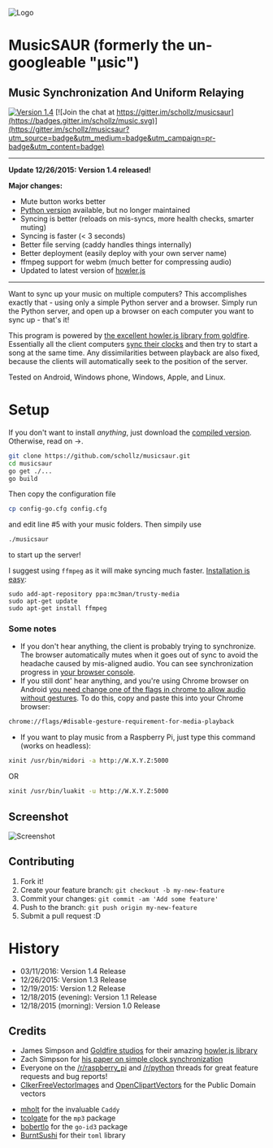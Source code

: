 ![Logo](http://rpiai.com/musicsaur/musicsaur1.png)

# MusicSAUR (formerly the un-googleable "μsic")
## Music Synchronization And Uniform Relaying
[![Version 1.4](https://img.shields.io/badge/version-1.4-brightgreen.svg)]()
[![Join the chat at https://gitter.im/schollz/musicsaur](https://badges.gitter.im/schollz/music.svg)](https://gitter.im/schollz/musicsaur?utm_source=badge&utm_medium=badge&utm_campaign=pr-badge&utm_content=badge)

---

**Update 12/26/2015: Version 1.4 released!**

**Major changes:**

- Mute button works better
- [Python version](https://github.com/schollz/musicsaur/tree/python) available, but no longer maintained
- Syncing is better (reloads on mis-syncs, more health checks, smarter muting)
- Syncing is faster (< 3 seconds)
- Better file serving (caddy handles things internally)
- Better deployment (easily deploy with your own server name)
- ffmpeg support for webm (much better for compressing audio)
- Updated to latest version of [howler.js](https://github.com/goldfire/howler.js/)

---

Want to sync up your music on multiple computers? This accomplishes exactly that - using only a simple Python server and a browser. Simply run the Python server, and open up a browser on each computer you want to sync up - that's it!

This program is powered by [the excellent howler.js library from goldfire](https://github.com/goldfire/howler.js/). Essentially all the client computers [sync their clocks](http://www.mine-control.com/zack/timesync/timesync.html) and then try to start a song at the same time. Any dissimilarities between playback are also fixed, because the clients will automatically seek to the position of the server.

Tested on Android, Windows phone, Windows, Apple, and Linux.

# Setup

If you don't want to install *anything*, just download the [compiled version](http://www.musicsaur.com/download-binary/). Otherwise, read on ->.

```bash
git clone https://github.com/schollz/musicsaur.git
cd musicsaur
go get ./...
go build
```

Then copy the configuration file

```bash
cp config-go.cfg config.cfg
```

and edit line #5 with your music folders. Then simpily use

```bash
./musicsaur
```

to start up the server!

I suggest using `ffmpeg` as it will make syncing much faster. [Installation is easy](https://www.ffmpeg.org/download.html):

```
sudo add-apt-repository ppa:mc3man/trusty-media
sudo apt-get update
sudo apt-get install ffmpeg
```

### Some notes

- If you don't hear anything, the client is probably trying to synchronize. The browser automatically mutes when it goes out of sync to avoid the headache caused by mis-aligned audio. You can see synchronization progress in [your browser console](https://webmasters.stackexchange.com/questions/8525/how-to-open-the-javascript-console-in-different-browsers).
- If you still dont' hear anything, and you're using Chrome browser on Android [you need change one of the flags in chrome to allow audio without gestures](http://android.stackexchange.com/questions/59134/enable-autoplay-html5-video-in-chrome). To do this, copy and paste this into your Chrome browser:

```bash
chrome://flags/#disable-gesture-requirement-for-media-playback
```

- If you want to play music from a Raspberry Pi, just type this command (works on headless):

```bash
xinit /usr/bin/midori -a http://W.X.Y.Z:5000
```

OR

```bash
xinit /usr/bin/luakit -u http://W.X.Y.Z:5000
```


## Screenshot

![Screenshot](http://rpiai.com/musicsaur/screenshot2.png)

## Contributing

1. Fork it!
2. Create your feature branch: `git checkout -b my-new-feature`
3. Commit your changes: `git commit -am 'Add some feature'`
4. Push to the branch: `git push origin my-new-feature`
5. Submit a pull request :D

# History

- 03/11/2016: Version 1.4 Release
- 12/26/2015: Version 1.3 Release
- 12/19/2015: Version 1.2 Release
- 12/18/2015 (evening): Version 1.1 Release
- 12/18/2015 (morning): Version 1.0 Release

## Credits

* James Simpson and [Goldfire studios](http://goldfirestudios.com/blog/104/howler.js-Modern-Web-Audio-Javascript-Library) for their amazing [howler.js library](https://github.com/goldfire/howler.js/)
* Zach Simpson for [his paper on simple clock synchronization](http://www.mine-control.com/zack/timesync/timesync.html)
* Everyone on the [/r/raspberry_pi](https://www.reddit.com/r/raspberry_pi/comments/3xc8kq/simple_python_script_to_allow_multiple_raspberry/) and [/r/python](https://www.reddit.com/r/Python/comments/3xc8mj/simple_python_script_to_allow_multiple_computers/) threads for great feature requests and bug reports!
* [ClkerFreeVectorImages](https://pixabay.com/en/users/ClkerFreeVectorImages-3736/) and [OpenClipartVectors](https://pixabay.com/en/users/OpenClipartVectors-30363/) for the Public Domain vectors
- [mholt](github.com/mholt) for the invaluable ```Caddy```
- [tcolgate](http://github.com/tcolgate) for the ```mp3``` package
- [bobertlo](http://github.com/bobertlo) for the ```go-id3``` package
- [BurntSushi](http://github.com/BurntSushi) for their ```toml``` library
